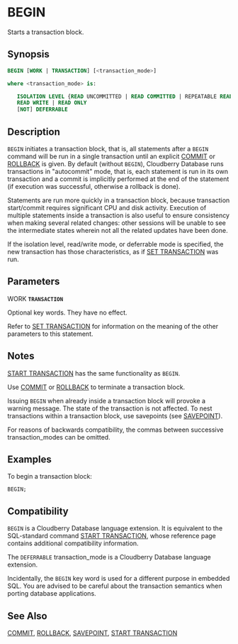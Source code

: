 # BEGIN

Starts a transaction block.

## Synopsis

```sql
BEGIN [WORK | TRANSACTION] [<transaction_mode>]

where <transaction_mode> is:

   ISOLATION LEVEL {READ UNCOMMITTED | READ COMMITTED | REPEATABLE READ | SERIALIZABLE}
   READ WRITE | READ ONLY
   [NOT] DEFERRABLE
```

## Description

`BEGIN` initiates a transaction block, that is, all statements after a `BEGIN` command will be run in a single transaction until an explicit [COMMIT](/docs/sql-statements/sql-statement-commit.md) or [ROLLBACK](/docs/sql-statements/sql-statement-rollback.md) is given. By default (without `BEGIN`), Cloudberry Database runs transactions in "autocommit" mode, that is, each statement is run in its own transaction and a commit is implicitly performed at the end of the statement (if execution was successful, otherwise a rollback is done).

Statements are run more quickly in a transaction block, because transaction start/commit requires significant CPU and disk activity. Execution of multiple statements inside a transaction is also useful to ensure consistency when making several related changes: other sessions will be unable to see the intermediate states wherein not all the related updates have been done.

If the isolation level, read/write mode, or deferrable mode is specified, the new transaction has those characteristics, as if [SET TRANSACTION](/docs/sql-statements/sql-statement-set-transaction.md) was run.

## Parameters

WORK
**`TRANSACTION`**

Optional key words. They have no effect.

Refer to [SET TRANSACTION](/docs/sql-statements/sql-statement-set-transaction.md) for information on the meaning of the other parameters to this statement.

## Notes

[START TRANSACTION](/docs/sql-statements/sql-statement-start-transaction.md) has the same functionality as `BEGIN`.

Use [COMMIT](/docs/sql-statements/sql-statement-commit.md) or [ROLLBACK](/docs/sql-statements/sql-statement-rollback.md) to terminate a transaction block.

Issuing `BEGIN` when already inside a transaction block will provoke a warning message. The state of the transaction is not affected. To nest transactions within a transaction block, use savepoints (see [SAVEPOINT](/docs/sql-statements/sql-statement-savepoint.md)).

For reasons of backwards compatibility, the commas between successive transaction_modes can be omitted.

## Examples

To begin a transaction block:

```
BEGIN;
```

## Compatibility

`BEGIN` is a Cloudberry Database language extension. It is equivalent to the SQL-standard command [START TRANSACTION](/docs/sql-statements/sql-statement-start-transaction.md), whose reference page contains additional compatibility information.

The `DEFERRABLE` transaction_mode is a Cloudberry Database language extension.

Incidentally, the `BEGIN` key word is used for a different purpose in embedded SQL. You are advised to be careful about the transaction semantics when porting database applications.

## See Also

[COMMIT](/docs/sql-statements/sql-statement-commit.md), [ROLLBACK](/docs/sql-statements/sql-statement-rollback.md), [SAVEPOINT](/docs/sql-statements/sql-statement-savepoint.md), [START TRANSACTION](/docs/sql-statements/sql-statement-start-transaction.md)




